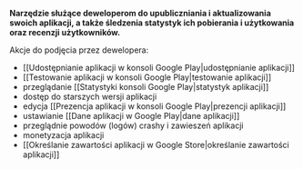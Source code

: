 **Narzędzie służące deweloperom do upubliczniania i aktualizowania swoich aplikacji, a także śledzenia statystyk ich pobierania i użytkowania oraz recenzji użytkowników.** 

Akcje do podjęcia przez dewelopera:

- [[Udostępnianie aplikacji w konsoli Google Play|udostępnianie aplikacji]]
- [[Testowanie aplikacji w konsoli Google Play|testowanie aplikacji]]
- przeglądanie [[Statystyki konsoli Google Play|statystyk aplikacji]]
- dostęp do starszych wersji aplikacji
- edycja [[Prezencja aplikacji w konsoli Google Play|prezencji aplikacji]]
- ustawianie [[Dane aplikacji w Google Play|dane aplikacji]]
- przeglądnie powodów (logów) crashy i zawieszeń aplikacji
- monetyzacja aplikacji
- [[Określanie zawartości aplikacji w Google Store|określanie zawartości aplikacji]]

